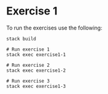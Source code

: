 # Exercise 1

To run the exercises use the following:

```
stack build

# Run exercise 1
stack exec exercise1-1

# Run exercise 2
stack exec exercise1-2

# Run exercise 3
stack exec exercise1-3
```
